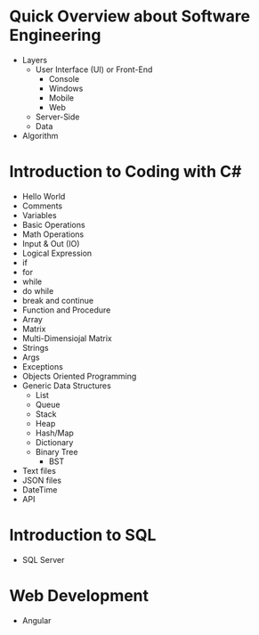 # Quick Overview about Software Engineering
* Layers
  * User Interface (UI) or Front-End
    * Console
    * Windows
    * Mobile
    * Web
  * Server-Side
  * Data
* Algorithm

# Introduction to Coding with C#
* Hello World
* Comments
* Variables
* Basic Operations
* Math Operations
* Input & Out (IO)
* Logical Expression
* if
* for
* while
* do while
* break and continue
* Function and Procedure
* Array
* Matrix
* Multi-Dimensiojal Matrix
* Strings
* Args
* Exceptions
* Objects Oriented Programming
* Generic Data Structures
  * List
  * Queue
  * Stack
  * Heap
  * Hash/Map
  * Dictionary
  * Binary Tree
    * BST
* Text files
* JSON files
* DateTime
* API

# Introduction to SQL
* SQL Server

# Web Development
* Angular